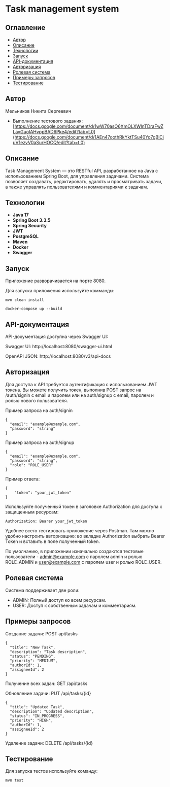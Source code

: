 # Task management system

## Оглавление

- [Автор](#автор)
- [Описание](#описание)
- [Технологии](#технологии)
- [Запуск](#запуск)
- [API-документация](#API-документация)
- [Авторизация](#авторизация)
- [Ролевая система](#ролевая-система)
- [Примеры запросов](#примеры-запросов)
- [Тестирование](#тестирование)

## Автор
Мельников Никита Сергеевич
- Выполнение тестового задания: [https://docs.google.com/document/d/1wW70asO6XmOLXWlnTDraFwZLavGuoIAHvppBAD6Pke4/edit?tab=t.0](https://docs.google.com/document/d/1AEn47oothRkYktTSu40Yo7gBlCiuV1ezvV0aSurHOCQ/edit?tab=t.0)

## Описание
Task Management System — это RESTful API, разработанное на Java с использованием Spring Boot, для управления задачами. Система позволяет создавать, редактировать, удалять и просматривать задачи, а также управлять пользователями и комментариями к задачам.

## Технологии
- **Java 17**
- **Spring Boot 3.3.5**
- **Spring Security**
- **JWT**
- **PostgreSQL**
- **Maven**
- **Docker**
- **Swagger**

## Запуск
Приложение разворачивается на порте 8080.

Для запуска приложения используйте комманды:
```
mvn clean install

docker-compose up --build
```

## API-документация
API-документация доступна через Swagger UI:

Swagger UI: http://localhost:8080/swagger-ui.html

OpenAPI JSON: http://localhost:8080/v3/api-docs

## Авторизация
Для доступа к API требуется аутентификация с использованием JWT токена. Вы можете получить токен, выполнив POST запрос на /auth/signin с email и паролем или на auth/signup с email, паролем и ролью нового пользователя.

Пример запроса на auth/signin
```
{
  "email": "example@example.com",
  "password": "string"
}
```

Пример запроса на auth/signup
```
{
  "email": "example@example.com",
  "password": "string",
  "role": "ROLE_USER"
}
```
Пример ответа:
```
{
    "token": "your_jwt_token"
}
```

Используйте полученный токен в заголовке Authorization для доступа к защищенным ресурсам:
```
Authorization: Bearer your_jwt_token
```

Удобнее всего тестировать приложение через Postman. Там можно удобно настроить авторизацию: во вкладке Authorization выбрать Bearer Token и вставить в поле полученный token.

По умолчанию, в приложении изначально создаются тестовые пользователи - admin@example.com с паролем admin и ролью ROLE_ADMIN и user@example.com с паролем user и ролью ROLE_USER.

## Ролевая система
Система поддерживает две роли:
- ADMIN: Полный доступ ко всем ресурсам.
- USER: Доступ к собственным задачам и комментариям.

## Примеры запросов
Создание задачи:
POST api/tasks
```
{
  "title": "New Task",
  "description": "Task description",
  "status": "PENDING",
  "priority": "MEDIUM",
  "authorId": 1,
  "assigneeId": 2
}
```

Получение всех задач:
GET /api/tasks

Обновление задачи:
PUT /api/tasks/{id}
```
{
  "title": "Updated Task",
  "description": "Updated description",
  "status": "IN_PROGRESS",
  "priority": "HIGH",
  "authorId": 1,
  "assigneeId": 2
}
```

Удаление задачи:
DELETE /api/tasks/{id}

## Тестирование
Для запуска тестов используйте команду:
```
mvn test
```
